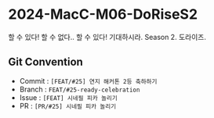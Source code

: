 # 2024-MacC-M06-DoRiseS2
할 수 있다! 할 수 없다.. 할 수 있다!
기대하시라. Season 2. 도라이즈.

## Git Convention 
- Commit : `[FEAT/#25] 연지 해커톤 2등 축하하기`
- Branch : `FEAT/#25-ready-celebration`
- Issue : `[FEAT] 시네필 피카 놀리기`
- PR : `[PR/#25] 시네필 피카 놀리기`
